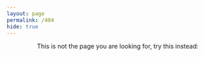 ```yaml
---
layout: page
permalink: /404
hide: true
---
```


<center>This is not the page you are looking for, try this instead:</center>   
<br/>
<span class="wrapper contacticon center">
	<a href="https://lukegeeson.com" rel="noopener" aria-label="home"><i class="fa fa-home" aria-label="home"></i></a>
</span>



